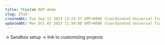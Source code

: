 ```yaml
---
title: *Custom AEP demo
slug: ZTuD-
createdAt: Tue Sep 12 2023 13:25:37 GMT+0000 (Coordinated Universal Time)
updatedAt: Mon Oct 02 2023 11:50:08 GMT+0000 (Coordinated Universal Time)
---
```


-> Sandbox setup
-> link to customizing projects
